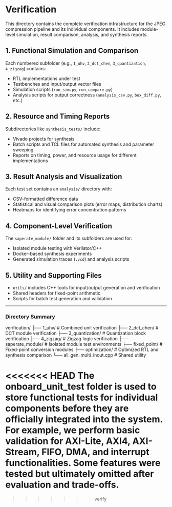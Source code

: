 # Verification

This directory contains the complete verification infrastructure for the JPEG compression pipeline and its individual components. It includes module-level simulation, result comparison, analysis, and synthesis reports.

## 1. Functional Simulation and Comparison

Each numbered subfolder (e.g., `1_uhv`, `2_dct_chen`, `3_quantization`, `4_zigzag`) contains:

- RTL implementations under test
- Testbenches and input/output vector files
- Simulation scripts (`run_sim.py`, `run_compare.py`)
- Analysis scripts for output correctness (`analysis_csv.py`, `box_diff.py`, etc.)

## 2. Resource and Timing Reports

Subdirectories like `synthesis_tests/` include:

- Vivado projects for synthesis
- Batch scripts and TCL files for automated synthesis and parameter sweeping
- Reports on timing, power, and resource usage for different implementations

## 3. Result Analysis and Visualization

Each test set contains an `analysis/` directory with:

- CSV-formatted difference data
- Statistical and visual comparison plots (error maps, distribution charts)
- Heatmaps for identifying error concentration patterns

## 4. Component-Level Verification

The `saperate_module/` folder and its subfolders are used for:

- Isolated module testing with Verilator/C++
- Docker-based synthesis experiments
- Generated simulation traces (`.vcd`) and analysis scripts

## 5. Utility and Supporting Files

- `utils/` includes C++ tools for input/output generation and verification
- Shared headers for fixed-point arithmetic
- Scripts for batch test generation and validation

---

### Directory Summary

verification/
├── 1_uhv/               # Combined unit verification
├── 2_dct_chen/          # DCT module verification
├── 3_quantization/      # Quantization block verification
├── 4_zigzag/            # Zigzag logic verification
├── saperate_module/     # Isolated module test environments
├── fixed_point/         # Fixed-point conversion modules
├── optimization/        # Optimized RTL and synthesis comparison
└── all_gen_multi_inout.cpp  # Shared utility

<<<<<<< HEAD
The onboard_unit_test folder is used to store functional tests for individual components before they are officially integrated into the system. For example, we perform basic validation for AXI-Lite, AXI4, AXI-Stream, FIFO, DMA, and interrupt functionalities. Some features were tested but ultimately omitted after evaluation and trade-offs.
=======
>>>>>>> verify

